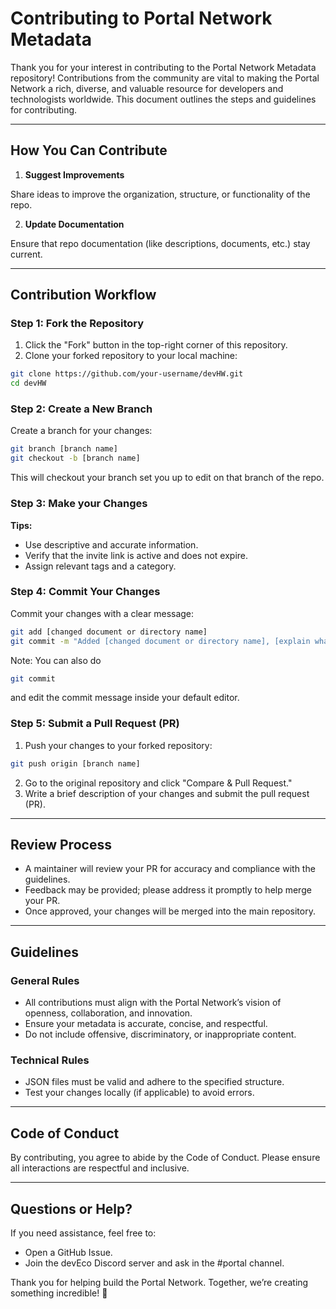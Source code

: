 # Contributing to Portal Network Metadata

Thank you for your interest in contributing to the Portal Network Metadata repository! Contributions from the community are vital to making the Portal Network a rich, diverse, and valuable resource for developers and technologists worldwide. This document outlines the steps and guidelines for contributing.

---

## How You Can Contribute

1. **Suggest Improvements**

Share ideas to improve the organization, structure, or functionality of the repo.

2. **Update Documentation**

Ensure that repo documentation (like descriptions, documents, etc.) stay current.

---

## Contribution Workflow

### Step 1: Fork the Repository

1. Click the "Fork" button in the top-right corner of this repository.
2. Clone your forked repository to your local machine:

```bash
git clone https://github.com/your-username/devHW.git
cd devHW
```

### Step 2: Create a New Branch

Create a branch for your changes:

```bash
git branch [branch name]
git checkout -b [branch name]
```

This will checkout your branch set you up to edit on that branch of the repo.

### Step 3: Make your Changes

**Tips:**
- Use descriptive and accurate information.
- Verify that the invite link is active and does not expire.
- Assign relevant tags and a category.

### Step 4: Commit Your Changes
Commit your changes with a clear message:

```bash
git add [changed document or directory name]
git commit -m "Added [changed document or directory name], [explain what you did]"
```

Note: You can also do
```bash
git commit
```

and edit the commit message inside your default editor.

### Step 5: Submit a Pull Request (PR)
1. Push your changes to your forked repository:

```bash
git push origin [branch name]
```

2. Go to the original repository and click "Compare & Pull Request."
3. Write a brief description of your changes and submit the pull request (PR).

---

## Review Process

- A maintainer will review your PR for accuracy and compliance with the guidelines.
- Feedback may be provided; please address it promptly to help merge your PR.
- Once approved, your changes will be merged into the main repository.

---

## Guidelines 

### General Rules

- All contributions must align with the Portal Network’s vision of openness, collaboration, and innovation.
- Ensure your metadata is accurate, concise, and respectful.
- Do not include offensive, discriminatory, or inappropriate content.

### Technical Rules

- JSON files must be valid and adhere to the specified structure.
- Test your changes locally (if applicable) to avoid errors.

---

## Code of Conduct

By contributing, you agree to abide by the Code of Conduct. Please ensure all interactions are respectful and inclusive.

---

## Questions or Help?

If you need assistance, feel free to:

- Open a GitHub Issue.
- Join the devEco Discord server and ask in the #portal channel.

Thank you for helping build the Portal Network. Together, we’re creating something incredible! 🚀
